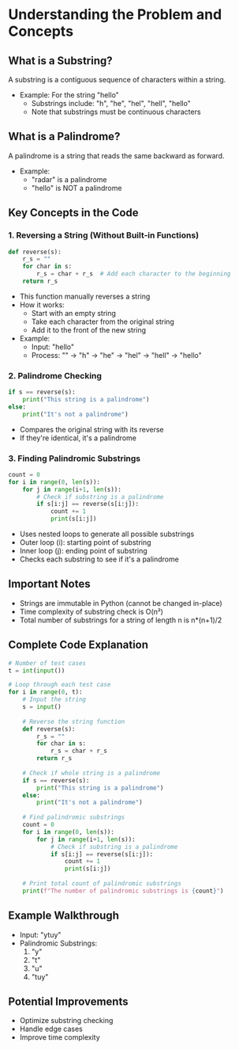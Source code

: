 # Understanding the Problem and Concepts

## What is a Substring?
A substring is a contiguous sequence of characters within a string. 
- Example: For the string "hello"
  - Substrings include: "h", "he", "hel", "hell", "hello"
  - Note that substrings must be continuous characters

## What is a Palindrome?
A palindrome is a string that reads the same backward as forward.
- Example: 
  - "radar" is a palindrome
  - "hello" is NOT a palindrome

## Key Concepts in the Code

### 1. Reversing a String (Without Built-in Functions)
```python
def reverse(s):
    r_s = ""
    for char in s:
        r_s = char + r_s  # Add each character to the beginning
    return r_s
```
- This function manually reverses a string
- How it works:
  - Start with an empty string
  - Take each character from the original string
  - Add it to the front of the new string
- Example: 
  - Input: "hello"
  - Process: "" → "h" → "he" → "hel" → "hell" → "hello"

### 2. Palindrome Checking
```python
if s == reverse(s):
    print("This string is a palindrome")
else:
    print("It's not a palindrome")
```
- Compares the original string with its reverse
- If they're identical, it's a palindrome

### 3. Finding Palindromic Substrings
```python
count = 0
for i in range(0, len(s)):
    for j in range(i+1, len(s)):
        # Check if substring is a palindrome
        if s[i:j] == reverse(s[i:j]):
            count += 1
            print(s[i:j])
```
- Uses nested loops to generate all possible substrings
- Outer loop (i): starting point of substring
- Inner loop (j): ending point of substring
- Checks each substring to see if it's a palindrome

## Important Notes
- Strings are immutable in Python (cannot be changed in-place)
- Time complexity of substring check is O(n²)
- Total number of substrings for a string of length n is n*(n+1)/2

## Complete Code Explanation
```python
# Number of test cases
t = int(input())

# Loop through each test case
for i in range(0, t):
    # Input the string
    s = input()
    
    # Reverse the string function
    def reverse(s):
        r_s = ""
        for char in s:
            r_s = char + r_s
        return r_s
    
    # Check if whole string is a palindrome
    if s == reverse(s):
        print("This string is a palindrome")
    else:
        print("It's not a palindrome")
    
    # Find palindromic substrings
    count = 0
    for i in range(0, len(s)):
        for j in range(i+1, len(s)):
            # Check if substring is a palindrome
            if s[i:j] == reverse(s[i:j]):
                count += 1
                print(s[i:j])
    
    # Print total count of palindromic substrings
    print(f"The number of palindromic substrings is {count}")
```

## Example Walkthrough
- Input: "ytuy"
- Palindromic Substrings:
  1. "y"
  2. "t"
  3. "u"
  4. "tuy"

## Potential Improvements
- Optimize substring checking
- Handle edge cases
- Improve time complexity

